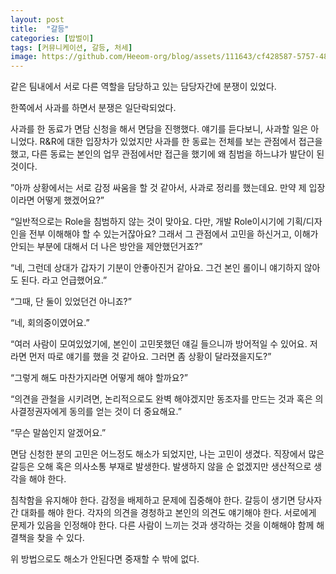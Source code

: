 ```yaml
---
layout: post
title:  "갈등"
categories: [밥벌이]
tags: [커뮤니케이션, 갈등, 처세]
image: https://github.com/Heeom-org/blog/assets/111643/cf428587-5757-48cf-b6f8-399e428ef17e
---
```


같은 팀내에서 서로 다른 역할을 담당하고 있는 담당자간에 분쟁이 있었다.

한쪽에서 사과를 하면서 분쟁은 일단락되었다.

사과를 한 동료가 면담 신청을 해서 면담을 진행했다. 얘기를 듣다보니, 사과할 일은 아니었다. R&R에 대한 입장차가 있었지만 사과를 한 동료는 전체를 보는 관점에서 접근을 했고, 다른 동료는 본인의 업무 관점에서만 접근을 했기에 왜 침범을 하느냐가 발단이 된 것이다.

”아까 상황에서는 서로 감정 싸움을 할 것 같아서, 사과로 정리를 했는데요. 만약 제 입장이라면 어떻게 했겠어요?”

“일반적으로는 Role을 침범하지 않는 것이 맞아요. 다만, 개발 Role이시기에 기획/디자인을 전부 이해해야 할 수 있는거잖아요? 그래서 그 관점에서 고민을 하신거고, 이해가 안되는 부분에 대해서 더 나은 방안을 제안했던거죠?”

“네, 그런데 상대가 갑자기 기분이 안좋아진거 같아요. 그건 본인 롤이니 얘기하지 않아도 된다. 라고 언급했어요.”

“그때, 단 둘이 있었던건 아니죠?”

“네, 회의중이였어요.”

“여러 사람이 모여있었기에, 본인이 고민못했던 얘길 들으니까 방어적일 수 있어요. 저라면 먼저 따로 얘기를 했을 것 같아요. 그러면 좀 상황이 달라졌을지도?”

“그렇게 해도 마찬가지라면 어떻게 해야 할까요?”

“의견을 관철을 시키려면, 논리적으로도 완벽 해야겠지만 동조자를 만드는 것과 혹은 의사결정권자에게 동의를 얻는 것이 더 중요해요.”

“무슨 말씀인지 알겠어요.”

면담 신청한 분의 고민은 어느정도 해소가 되었지만, 나는 고민이 생겼다. 직장에서 많은 갈등은 오해 혹은 의사소통 부재로 발생한다. 발생하지 않을 순 없겠지만 생산적으로 생각을 해야 한다.

침착함을 유지해야 한다. 감정을 배제하고 문제에 집중해야 한다. 갈등이 생기면 당사자간 대화를 해야 한다. 각자의 의견을 경청하고 본인의 의견도 얘기해야 한다. 서로에게 문제가 있음을 인정해야 한다. 다른 사람이 느끼는 것과 생각하는 것을 이해해야 함께 해결책을 찾을 수 있다.

위 방법으로도 해소가 안된다면 중재할 수 밖에 없다.
